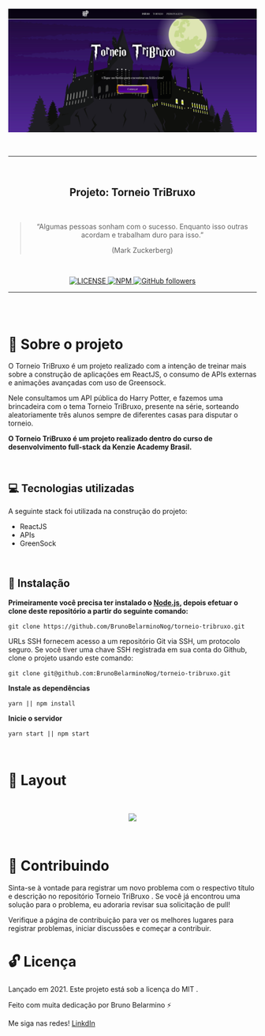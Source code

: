 <p align="center">
  <img alt="Torneio TriBruxo" src="./src/assets/images/torneiotribruxo-home.png" />
</p>
<br>
<hr>
<br>

<h2 align="center">
  Projeto: Torneio TriBruxo
</h2>
<br>

<blockquote align="center">“Algumas pessoas sonham com o sucesso. Enquanto isso outras acordam e trabalham duro para isso.”

(Mark Zuckerberg)</blockquote>
<br>


<p align="center">

  <a href="LICENSE">
    <img alt="LICENSE" src="https://img.shields.io/npm/l/express">
  </a>
  <a href="NPM">
    <img alt="NPM" src="https://img.shields.io/npm/v/npm">
  </a>
  <a href="GitHub followers">
    <img alt="GitHub followers" src="https://img.shields.io/github/followers/BrunoBelarminoNog?style=social">
  </a>
</p>
<hr>
<br>
<br>

# :rocket: Sobre o projeto

O Torneio TriBruxo é um projeto realizado com a intenção de treinar mais sobre a construção de aplicações em ReactJS, o consumo de APIs externas e animações avançadas com uso de Greensock. 

Nele consultamos um API pública do Harry Potter, e fazemos uma brincadeira com o tema Torneio TriBruxo, presente na série, sorteando aleatoriamente três alunos sempre de diferentes casas para disputar o torneio. 

**O Torneio TriBruxo é um projeto realizado dentro do curso de desenvolvimento full-stack da Kenzie Academy Brasil.**

<br>

## :computer: Tecnologias utilizadas
A seguinte stack foi utilizada na construção do projeto:

- ReactJS
- APIs
- GreenSock

<br>

## :construction_worker: Instalação

**Primeiramente você precisa ter instalado o [Node.js](https://nodejs.org/en/download/), depois efetuar o clone deste repositório a partir do seguinte comando:**

```
git clone https://github.com/BrunoBelarminoNog/torneio-tribruxo.git
```

URLs SSH fornecem acesso a um repositório Git via SSH, um protocolo seguro. Se você tiver uma chave SSH registrada em
sua conta do Github, clone o projeto usando este comando:

```
git clone git@github.com:BrunoBelarminoNog/torneio-tribruxo.git
```

**Instale as dependências**

```
yarn || npm install
```


**Inicie o servidor**

```
yarn start || npm start
```


<br>


# :art: Layout

<br />
<p align="center">
  <img src="./src/assets/images/home.gif" width="700px"/>
</p>
<br />



# :pushpin: Contribuindo

Sinta-se à vontade para registrar um novo problema com o respectivo título e descrição no repositório Torneio TriBruxo . Se você já encontrou uma solução para o problema, eu adoraria revisar sua solicitação de pull!

Verifique a página de contribuição para ver os melhores lugares para registrar problemas, iniciar discussões e começar a contribuir.


# :unlock: Licença
Lançado em 2021. Este projeto está sob a licença do MIT .

Feito com muita dedicação por Bruno Belarmino :zap:

Me siga nas redes! [LinkdIn](https://www.linkedin.com/in/bruno-belarmino-nog/)
